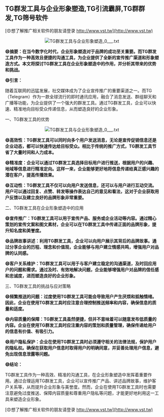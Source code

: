 ## **TG群发工具与企业形象塑造,TG引流霸屏,TG群群发,TG筛号软件**

[😍想了解推广相关软件的朋友请登录 http://www.vst.tw](http://www.vst.tw)

 <center><img src="https://vst.tw/MP4/tuiguang/png/0.png" alt="TG群发工具与企业形象塑造_0___.txt"></center>

**😄摘要：在当今数字化时代，企业形象塑造对于品牌的成功至关重要。而TG群发工具作为一种高效且便捷的沟通工具，为企业提供了全新的宣传推广渠道和形象塑造方式。本文将探讨TG群发工具在企业形象塑造中的作用，并分析其带来的优势和挑战。**

**😄引言：**

随着互联网的迅猛发展，社交媒体成为了企业宣传推广的重要渠道之一。而TG（Telegram）作为一款全球流行的即时通讯应用，融合了消息发送、群组聊天和广播等功能，为企业提供了一个强大的群发工具。通过TG群发工具，企业可以快速、精准地向目标受众传递信息，从而塑造良好的企业形象。

一、TG群发工具的优势

 <center><img src="https://vst.tw/MP4/tuiguang/png/6.png" alt="TG群发工具与企业形象塑造_0___.txt"></center>

**😄高效性：TG群发工具可以同时向多个用户发送消息，无论是宣传促销信息还是企业动态，都可以快速传达给目标受众。相比于传统的推广方式，TG群发工具节省了大量时间和人力成本。**

**😄精准度：企业可以通过TG群发工具选择目标用户进行推送，根据用户的兴趣、地域等信息进行精准定向。这样一来，企业能够更好地将信息传递给真正感兴趣的潜在客户，提高传播效果。**

**😄互动性：TG群发工具不仅可以向用户发送信息，还可以与用户进行互动交流。用户可以通过回复、点赞、转发等操作表达自己的意见和看法，这对于企业获取用户反馈以及建立良好的品牌形象非常重要。**

二、TG群发工具在企业形象塑造中的应用

**😄宣传推广：TG群发工具可以用于宣传产品、服务或企业活动等内容。通过精心策划的宣传文案和图文素材，企业可以在TG群发工具中传递正面的品牌形象，提升知名度和美誉度。**

**😄品牌故事讲述：利用TG群发工具，企业可以向用户展示其背后的品牌故事。通过分享企业的历程、理念和价值观，企业能够与用户建立情感共鸣，增强用户对品牌的认同感。**

**😄客户关系维护：TG群发工具可以用于与客户建立稳定的沟通渠道，及时回应用户的问题和需求。通过及时、有效地解决问题，企业能够增强用户对品牌的信任感和忠诚度，进而塑造良好的企业形象。**

三、TG群发工具的挑战与应对策略

**😄频繁推送的问题：过度使用TG群发工具可能会导致用户产生厌烦和抵触情绪。因此，企业在使用TG群发工具时应注意合理控制推送频率和内容，确保信息的质量和适度。**

**😄内容质量的保障：TG群发工具虽然便捷，但并不意味着可以随意发布低质量的内容。企业在使用TG群发工具时应注重内容的策划和质量管理，确保传递给用户的信息有价值、有吸引力。**

**😄用户隐私保护：企业在使用TG群发工具时必须遵守相关的法律法规，保护用户的隐私权。确保在获取用户信息时取得用户的明确同意，并妥善处理用户信息，避免出现信息泄露等问题。**

**😄结论：**

TG群发工具作为一种高效、精准的沟通工具，在企业形象塑造中发挥着重要作用。通过合理运用TG群发工具，企业可以宣传推广产品、讲述品牌故事，维护客户关系等，从而提升企业形象与美誉度。然而，企业在使用TG群发工具时也需要注意避免过度推送、保障内容质量和尊重用户隐私等问题，才能更好地利用这一工具来塑造企业形象。

[😍想了解推广相关软件的朋友请登录 http://www.vst.tw](http://www.vst.tw)



